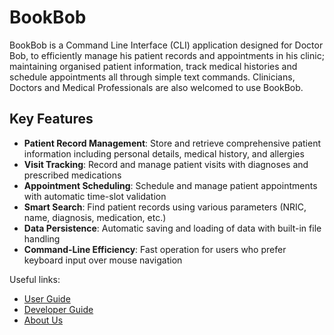 # BookBob

BookBob is a Command Line Interface (CLI) application designed for Doctor Bob, to efficiently manage his patient records
and appointments in his clinic; maintaining organised patient information, track medical histories and schedule 
appointments all through simple text commands. Clinicians, Doctors and Medical Professionals are also welcomed to use 
BookBob.

## Key Features

* **Patient Record Management**: Store and retrieve comprehensive patient information including personal details, 
medical history, and allergies
* **Visit Tracking**: Record and manage patient visits with diagnoses and prescribed medications
* **Appointment Scheduling**: Schedule and manage patient appointments with automatic time-slot validation
* **Smart Search**: Find patient records using various parameters (NRIC, name, diagnosis, medication, etc.)
* **Data Persistence**: Automatic saving and loading of data with built-in file handling
* **Command-Line Efficiency**: Fast operation for users who prefer keyboard input over mouse navigation

Useful links:
* [User Guide](UserGuide.md)
* [Developer Guide](DeveloperGuide.md)
* [About Us](AboutUs.md)
